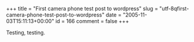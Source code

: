 +++
title = "First camera phone test post to wordpress"
slug = "utf-8qfirst-camera-phone-test-post-to-wordpress"
date = "2005-11-03T15:11:13+00:00"
id = 166
comment = false
+++

Testing, testing.
